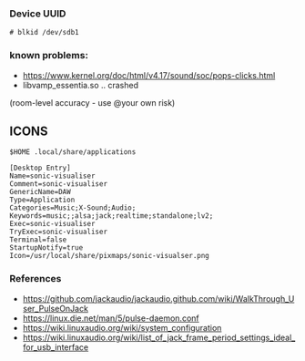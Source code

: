 ### Device UUID

```
# blkid /dev/sdb1
```

### known problems:

- https://www.kernel.org/doc/html/v4.17/sound/soc/pops-clicks.html
- libvamp_essentia.so .. crashed

(room-level accuracy - use @your own risk)

## ICONS

```
$HOME .local/share/applications

[Desktop Entry]
Name=sonic-visualiser
Comment=sonic-visualiser
GenericName=DAW
Type=Application
Categories=Music;X-Sound;Audio;
Keywords=music;;alsa;jack;realtime;standalone;lv2;
Exec=sonic-visualiser
TryExec=sonic-visualiser
Terminal=false
StartupNotify=true
Icon=/usr/local/share/pixmaps/sonic-visualser.png
```

### References

- https://github.com/jackaudio/jackaudio.github.com/wiki/WalkThrough_User_PulseOnJack
- https://linux.die.net/man/5/pulse-daemon.conf
- https://wiki.linuxaudio.org/wiki/system_configuration
- https://wiki.linuxaudio.org/wiki/list_of_jack_frame_period_settings_ideal_for_usb_interface
